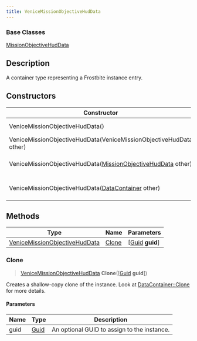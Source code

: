 ```yaml
---
title: VeniceMissionObjectiveHudData
---
```

### Base Classes

[MissionObjectiveHudData](MissionObjectiveHudData)

## Description

A container type representing a Frostbite instance entry.

## Constructors

| Constructor                                                                              | Description                                                                                                                                       |
| ---------------------------------------------------------------------------------------- | ------------------------------------------------------------------------------------------------------------------------------------------------- |
| VeniceMissionObjectiveHudData()                                                          | Create a new instance of this container type.                                                                                                     |
| VeniceMissionObjectiveHudData(VeniceMissionObjectiveHudData other)                       | Create a reference copy of an instance of the same type.                                                                                          |
| VeniceMissionObjectiveHudData([MissionObjectiveHudData](MissionObjectiveHudData) other)  | Upcast an instance of type [MissionObjectiveHudData](MissionObjectiveHudData) to [VeniceMissionObjectiveHudData](VeniceMissionObjectiveHudData).  |
| VeniceMissionObjectiveHudData([DataContainer](/vext/ref/shared/class/datacontainer) other) | Upcast an instance of type [DataContainer](/vext/ref/shared/class/datacontainer) to [VeniceMissionObjectiveHudData](VeniceMissionObjectiveHudData). |

## Methods

| Type                                                           | Name            | Parameters                                     |
| -------------------------------------------------------------- | --------------- | ---------------------------------------------- |
| [VeniceMissionObjectiveHudData](VeniceMissionObjectiveHudData) | [Clone](#clone) | \[[Guid](/vext/ref/shared/class/guid) **guid**\] |

### Clone

> [VeniceMissionObjectiveHudData](VeniceMissionObjectiveHudData) **Clone**(\[[Guid](/vext/ref/shared/class/guid) **guid**\])

Creates a shallow-copy clone of the instance. Look at [DataContainer::Clone](/vext/ref/shared/class/datacontainer#clone) for more details.

#### Parameters

| Name | Type         | Description                                 |
| ---- | ------------ | ------------------------------------------- |
| guid | [Guid](Guid) | An optional GUID to assign to the instance. |
